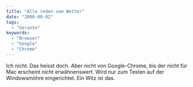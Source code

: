 ```yaml
---
title: "Alle reden vom Wetter"
date: "2008-09-02"
tags:
  - "Gerante"
keywords:
  - "Browser"
  - "Google"
  - "Chrome"
---
```


Ich nicht. Das heisst doch. Aber nicht von Google-Chrome, bis der nicht für Mac erscheint nicht erwähnenswert. Wird nur zum Testen auf der Windowsmöhre eingerichtet. Ein Witz ist das.
